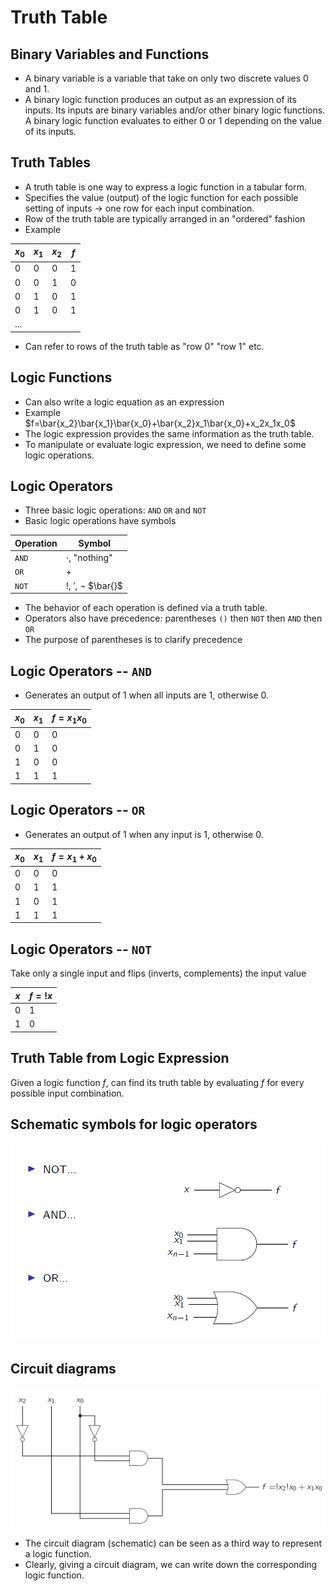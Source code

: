 # Truth Table

## Binary Variables and Functions

* A binary variable is a variable that take on only two discrete values 0 and 1.
* A binary logic function produces an output as an expression of its inputs. Its inputs are binary variables and/or other binary logic functions. A binary logic function evaluates to either 0 or 1 depending on the value of its inputs.

## Truth Tables

* A truth table is one way to express a logic function in a tabular form.
* Specifies the value (output) of the logic function for each possible setting of inputs -> one row for each input combination.
* Row of the truth table are typically arranged in an "ordered" fashion
* Example

| $x_0$ | $x_1$ | $x_2$| $f$ |
|---|---|---|---|
| 0 | 0 | 0 | 1 |
| 0 | 0 | 1 | 0 |
| 0 | 1 | 0 | 1 |
| 0 | 1 | 0 | 1 |
| ... | | |

* Can refer to rows of the truth table as "row 0" "row 1" etc.

## Logic Functions

* Can also write a logic equation as an expression
* Example $f=\bar{x_2}\bar{x_1}\bar{x_0}+\bar{x_2}x_1\bar{x_0}+x_2x_1x_0$
* The logic expression provides the same information as the truth table.
* To manipulate or evaluate logic expression, we need to define some logic operations.

## Logic Operators

* Three basic logic operations: `AND` `OR` and `NOT`
* Basic logic operations have symbols

| Operation | Symbol |
|---|---|
| `AND` | $\cdot$, "nothing" |
| `OR` | $+$ |
| `NOT` | $!$, $'$, $\lnot$ $\bar{}$ |

* The behavior of each operation is defined via a truth table.
* Operators also have precedence: parentheses `()` then `NOT` then `AND` then `OR`
* The purpose of parentheses is to clarify precedence

## Logic Operators -- `AND`

* Generates an output of 1 when all inputs are 1, otherwise 0.

| $x_0$ | $x_1$ | $f = x_1x_0$ |
|---|---|---|
| 0 | 0 | 0 |
| 0 | 1 | 0 |
| 1 | 0 | 0 |
| 1 | 1 | 1 |

## Logic Operators -- `OR`

* Generates an output of 1 when any input is 1, otherwise 0.

| $x_0$ | $x_1$ | $f=x_1+x_0$ |
|---|---|---|
| 0 | 0 | 0 |
| 0 | 1 | 1 |
| 1 | 0 | 1 |
| 1 | 1 | 1 |

## Logic Operators -- `NOT`

Take only a single input and flips (inverts, complements) the input value

| $x$ | $f=!x$ |
|---|---|
| 0 | 1 |
| 1 | 0 |

## Truth Table from Logic Expression

Given a logic function $f$, can find its truth table by evaluating $f$ for every possible input combination.

## Schematic symbols for logic operators

![](./01_1.png)

## Circuit diagrams

![](01_2.png)

* The circuit diagram (schematic) can be seen as a third way to represent a logic function.
* Clearly, giving a circuit diagram, we can write down the corresponding logic function.